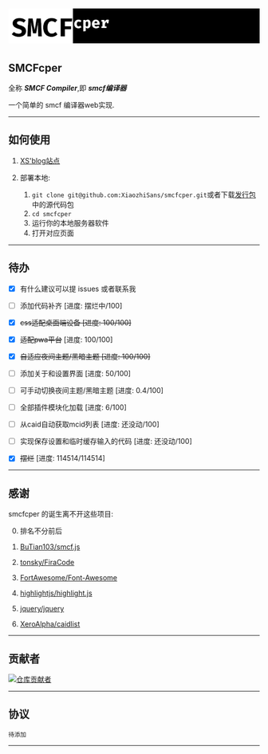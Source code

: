 #  ![smcfcper.tab.png](assets/images/smcfcper.tab.png)

##  SMCFcper

全称 ***SMCF Compiler***,即 ***smcf编译器***

一个简单的 smcf 编译器web实现.

---

## 如何使用

1. [XS'blog站点](https://xiaozhisans.github.io/smcfcper/)

2. 部署本地:

   1. `git clone git@github.com:XiaozhiSans/smcfcper.git`或者下载[发行包](https://github.com/XiaozhiSans/smcfcper/releases)中的源代码包
   2. `cd smcfcper`
   3. 运行你的本地服务器软件
   4. 打开对应页面
   
---
## 待办


- [x] 有什么建议可以提 issues 或者联系我

- [ ]  添加代码补齐 [进度: 摆烂中/100]
- [x] ~~css适配桌面端设备 [进度: 100/100]~~
- [x] ~~适配pwa平台~~ [进度: 100/100]
- [x] ~~自适应夜间主题/黑暗主题 [进度: 100/100]~~
- [ ] 添加关于和设置界面 [进度: 50/100]
- [ ] 可手动切换夜间主题/黑暗主题 [进度: 0.4/100]
- [ ] 全部插件模块化加载 [进度: 6/100]
- [ ] 从caid自动获取mcid列表 [进度: 还没动/100]
- [ ] 实现保存设置和临时缓存输入的代码 [进度: 还没动/100]
- [x] ~~摆烂~~ [进度: 114514/114514]

---

## 感谢

smcfcper 的诞生离不开这些项目:

0. 排名不分前后

1. [BuTian103/smcf.js](https://github.com/BuTian103/smcf.js)
2. [tonsky/FiraCode](https://github.com/tonsky/FiraCode)
3. [FortAwesome/Font-Awesome](https://github.com/FortAwesome/Font-Awesome)
4. [highlightjs/highlight.js](https://github.com/highlightjs/highlight.js)
5. [jquery/jquery](https://github.com/jquery/jquery)
6. [XeroAlpha/caidlist](https://github.com/XeroAlpha/caidlist)

---

## 贡献者

[![仓库贡献者](https://contrib.rocks/image?repo=XiaozhiSans/smcfcper)](https://github.com/XiaozhiSans/smcfcper/graphs/contributors)

---

## 协议

`待添加`

---
